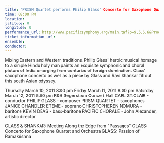 ```yaml
---
title: 'PRISM Quartet performs Philip Glass' Concerto for Saxophone Quartet'
time: 08:00 PM
location: 
latitude: 0
longitude: 0
performance_url: http://www.pacificsymphony.org/main.taf?p=9,5,6,6&ProductionID=6800
ticket_information_url: 
ensemble: 
conductor: 
---
```

Mixing Eastern and Western traditions, Philip Glass' heroic musical homage to a simple Hindu holy man paints an exquisite symphonic and choral picture of India emerging from centuries of foreign domination. Glass' saxophone concerto as well as a piece by Glass and Ravi Shankar fill out this south Asian odyssey.

Thursday	March 10, 2011 8:00 pm
Friday	March 11, 2011 8:00 pm
Saturday	March 12, 2011 8:00 pm
R&H Segerstrom Concert Hall
CARL ST.CLAIR - conductor
PHILIP GLASS - composer
PRISM QUARTET - saxophones
JANICE CHANDLER ETEME - soprano
CHRISTOPHEREN NOMURA - baritone
KEVIN DEAS - bass-baritone
PACIFIC CHORALE - John Alexander, artistic director

GLASS & SHANKAR: Meeting Along the Edge from "Passages"
GLASS: Concerto for Saxophone Quartet and Orchestra
GLASS: Passion of Ramakrishna